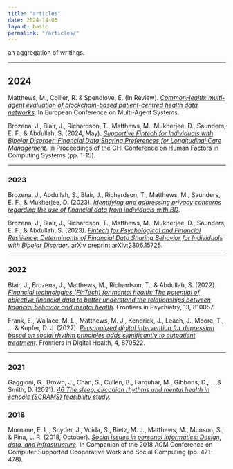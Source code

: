 ```yaml
---
title: "articles"
date: 2024-14-06
layout: basic
permalink: "/articles/"
---
```


an aggregation of writings.

---

## 2024

Matthews, M., Collier, R. & Spendlove, E. (In Review). [*CommonHealth: multi-agent evaluation of blockchain-based patient-centred health data networks*](https://euramas.github.io/eumas2024/). In European Conference on Multi-Agent Systems.


Brozena, J., Blair, J., Richardson, T., Matthews, M., Mukherjee, D., Saunders, E. F., & Abdullah, S. (2024, May). [*Supportive Fintech for Individuals with Bipolar Disorder: Financial Data Sharing Preferences for Longitudinal Care Management*](https://dl.acm.org/doi/10.1145/3613904.3642645). In Proceedings of the CHI Conference on Human Factors in Computing Systems (pp. 1-15).

---
### 2023 

Brozena, J., Abdullah, S., Blair, J., Richardson, T., Matthews, M., Saunders, E. F., & Mukherjee, D. (2023). [*Identifying and addressing privacy concerns regarding the use of financial data from individuals with BD*](https://osf.io/5akeb/resources).

Brozena, J., Blair, J., Richardson, T., Matthews, M., Mukherjee, D., Saunders, E. F., & Abdullah, S. (2023). [*Fintech for Psychological and Financial Resilience: Determinants of Financial Data Sharing Behavior for Individuals with Bipolar Disorder*](https://arxiv.org/abs/2306.15725). arXiv preprint arXiv:2306.15725.

---
### 2022

Blair, J., Brozena, J., Matthews, M., Richardson, T., & Abdullah, S. (2022). [*Financial technologies (FinTech) for mental health: The potential of objective financial data to better understand the relationships between financial behavior and mental health*](https://www.frontiersin.org/articles/10.3389/fpsyt.2022.810057/full). Frontiers in Psychiatry, 13, 810057.


Frank, E., Wallace, M. L., Matthews, M. J., Kendrick, J., Leach, J., Moore, T., ... & Kupfer, D. J. (2022). [*Personalized digital intervention for depression based on social rhythm principles adds significantly to outpatient treatment*](https://www.frontiersin.org/articles/10.3389/fdgth.2022.870522/full). Frontiers in Digital Health, 4, 870522.

---
### 2021
Gaggioni, G., Brown, J., Chan, S., Cullen, B., Farquhar, M., Gibbons, D., ... & Smith, D. (2021). [*46 The sleep, circadian rhythms and mental health in schools (SCRAMS) feasibility study*](https://bmjopenrespres.bmj.com/content/8/Suppl_1/A22.1.abstract).

### 2018 
Murnane, E. L., Snyder, J., Voida, S., Bietz, M. J., Matthews, M., Munson, S., & Pina, L. R. (2018, October). [*Social issues in personal informatics: Design, data, and infrastructure*](https://dl.acm.org/doi/abs/10.1145/3272973.3273016). In Companion of the 2018 ACM Conference on Computer Supported Cooperative Work and Social Computing (pp. 471-478).

